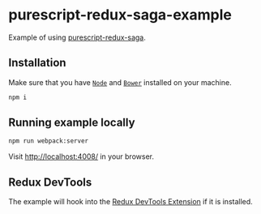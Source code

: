 # purescript-redux-saga-example

Example of using [purescript-redux-saga](https://github.com/felixschl/purescript-redux-saga).

## Installation

Make sure that you have [`Node`](https://nodejs.org/en/) and [`Bower`](https://bower.io/) installed on your machine.

```bash
npm i
```

## Running example locally

```bash
npm run webpack:server
```
Visit [http://localhost:4008/](http://localhost:4008/) in your browser.

## Redux DevTools

The example will hook into the [Redux DevTools Extension](https://github.com/zalmoxisus/redux-devtools-extension) if it is installed.
